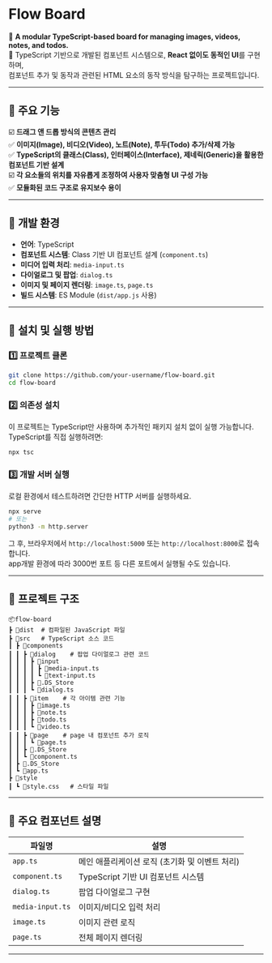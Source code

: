 # Flow Board

🚀 **A modular TypeScript-based board for managing images, videos, notes, and todos.**  
📌 TypeScript 기반으로 개발된 컴포넌트 시스템으로, **React 없이도 동적인 UI**를 구현하며,  
 컴포넌트 추가 및 동작과 관련된 HTML 요소의 동작 방식을 탐구하는 프로젝트입니다.

---

## **🔹 주요 기능**

☑️ **드래그 앤 드롭 방식의 콘텐츠 관리**  
✅ **이미지(Image), 비디오(Video), 노트(Note), 투두(Todo) 추가/삭제 가능**  
✅ **TypeScript의 클래스(Class), 인터페이스(Interface), 제네릭(Generic)을 활용한 컴포넌트 기반 설계**  
☑️ **각 요소들의 위치를 자유롭게 조정하여 사용자 맞춤형 UI 구성 가능**  
✅ **모듈화된 코드 구조로 유지보수 용이**

---

## **🔹 개발 환경**

- **언어**: TypeScript
- **컴포넌트 시스템**: Class 기반 UI 컴포넌트 설계 (`component.ts`)
- **미디어 입력 처리**: `media-input.ts`
- **다이얼로그 및 팝업**: `dialog.ts`
- **이미지 및 페이지 렌더링**: `image.ts`, `page.ts`
- **빌드 시스템**: ES Module (`dist/app.js` 사용)

---

## **🔹 설치 및 실행 방법**

### **1️⃣ 프로젝트 클론**

```sh
git clone https://github.com/your-username/flow-board.git
cd flow-board
```

### **2️⃣ 의존성 설치**

이 프로젝트는 TypeScript만 사용하며 추가적인 패키지 설치 없이 실행 가능합니다.  
TypeScript를 직접 실행하려면:

```sh
npx tsc
```

### **3️⃣ 개발 서버 실행**

로컬 환경에서 테스트하려면 간단한 HTTP 서버를 실행하세요.

```sh
npx serve
# 또는
python3 -m http.server
```

그 후, 브라우저에서 `http://localhost:5000` 또는 `http://localhost:8000`로 접속합니다.  
app개발 환경에 따라 3000번 포트 등 다른 포트에서 실행될 수도 있습니다.

---

## **🔹 프로젝트 구조**

```
📦flow-board
┣ 📂dist  # 컴파일된 JavaScript 파일
┣ 📂src   # TypeScript 소스 코드
┃ ┣ 📂components
┃ ┃ ┣ 📂dialog    # 팝업 다이얼로그 관련 코드
┃ ┃ ┃ ┣ 📂input
┃ ┃ ┃ ┃ ┣ 📜media-input.ts
┃ ┃ ┃ ┃ ┗ 📜text-input.ts
┃ ┃ ┃ ┣ 📜.DS_Store
┃ ┃ ┃ ┗ 📜dialog.ts
┃ ┃ ┣ 📂item    # 각 아이템 관련 기능
┃ ┃ ┃ ┣ 📜image.ts
┃ ┃ ┃ ┣ 📜note.ts
┃ ┃ ┃ ┣ 📜todo.ts
┃ ┃ ┃ ┗ 📜video.ts
┃ ┃ ┣ 📂page    # page 내 컴포넌트 추가 로직
┃ ┃ ┃ ┗ 📜page.ts
┃ ┃ ┣ 📜.DS_Store
┃ ┃ ┗ 📜component.ts
┃ ┣ 📜.DS_Store
┃ ┗ 📜app.ts
┣ 📂style
┃ ┗ 📜style.css   # 스타일 파일
```

---

## **🔹 주요 컴포넌트 설명**

| 파일명           | 설명                                           |
| ---------------- | ---------------------------------------------- |
| `app.ts`         | 메인 애플리케이션 로직 (초기화 및 이벤트 처리) |
| `component.ts`   | TypeScript 기반 UI 컴포넌트 시스템             |
| `dialog.ts`      | 팝업 다이얼로그 구현                           |
| `media-input.ts` | 이미지/비디오 입력 처리                        |
| `image.ts`       | 이미지 관련 로직                               |
| `page.ts`        | 전체 페이지 렌더링                             |

---
